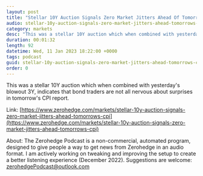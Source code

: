 ```yaml
---
layout: post
title: "Stellar 10Y Auction Signals Zero Market Jitters Ahead Of Tomorrow's CPI"
audio: stellar-10y-auction-signals-zero-market-jitters-ahead-tomorrows-cpi-0
category: markets
desc: "This was a stellar 10Y auction which when combined with yesterday's blowout 3Y, indicates that bond traders are not all nervous about surprises in tomorrow's CPI report."
duration: 00:01:32
length: 92
datetime: Wed, 11 Jan 2023 18:22:00 +0000
tags: podcast
guid: stellar-10y-auction-signals-zero-market-jitters-ahead-tomorrows-cpi-0
order: 0
---
```

This was a stellar 10Y auction which when combined with yesterday's blowout 3Y, indicates that bond traders are not all nervous about surprises in tomorrow's CPI report.

Link: [https://www.zerohedge.com/markets/stellar-10y-auction-signals-zero-market-jitters-ahead-tomorrows-cpi](https://www.zerohedge.com/markets/stellar-10y-auction-signals-zero-market-jitters-ahead-tomorrows-cpi)

About: The Zerohedge Podcast is a non-commercial, automated program, designed to give people a way to get news from Zerohedge in an audio format.  I am actively working on tweaking and improving the setup to create a better listening experience (December 2022).  Suggestions are welcome: [zerohedgePodcast@outlook.com](mailto:zerohedgePodcast@outlook.com)